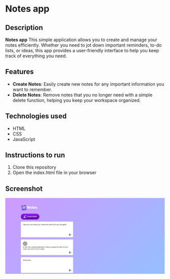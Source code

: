 # Notes app

## Description

**Notes app** This simple application allows you to create and manage your notes efficiently. Whether you need to jot down important reminders, to-do lists, or ideas, this app provides a user-friendly interface to help you keep track of everything you need.

## Features

- **Create Notes**: Easily create new notes for any important information you want to remember.
- **Delete Notes**: Remove notes that you no longer need with a simple delete function, helping you keep your workspace organized.

## Technologies used

- HTML
- CSS
- JavaScript

## Instructions to run
1. Clone this repository
2. Open the index.html file in your browser

## Screenshot
![Ukážka projektu](images/screenshot.png)
